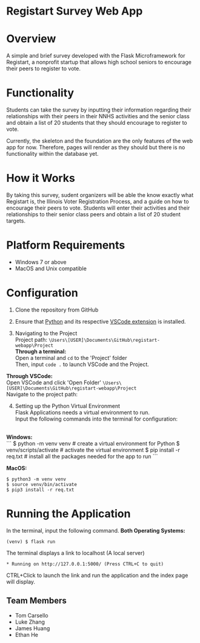 # Registart Survey Web App

# Overview
A simple and brief survey developed with the Flask Microframework for Registart, a nonprofit startup that allows high school seniors to encourage their peers to register to vote.

# Functionality
Students can take the survey by inputting their information regarding their relationships with their peers in their NNHS activities and the senior class and obtain a list of 20 students that they should encourage to register to vote. 

Currently, the skeleton and the foundation are the only features of the web app for now. Therefore, pages will render as they should but there is no functionality within the database yet.

# How it Works
By taking this survey, sudent organizers will be able the know exactly what Registart is, the Illinois Voter Registration Process, and a guide on how to encourage their peers to vote. Students will enter their activities and their relationships to their senior class peers and obtain a list of 20 student targets.

# Platform Requirements
- Windows 7 or above <br/>
- MacOS and Unix compatible <br/>

# Configuration 
1. Clone the repository from GitHub

2. Ensure that [Python](https://www.python.org/) and its respective [VSCode extension](https://code.visualstudio.com/docs/python/python-tutorial) is installed. <br/>

3. Navigating to the Project <br/>
Project path: ``\Users\[USER]\Documents\GitHub\registart-webapp\Project`` <br/>
<strong>Through a terminal:</strong><br/>
Open a terminal and ``cd`` to the 'Project' folder<br/>
Then, input ``code .`` to launch VSCode and the Project.<br/>

<strong>Through VSCode:</strong><br/>
Open VSCode and click 'Open Folder' ``\Users\[USER]\Documents\GitHub\registart-webapp\Project`` <br/>
Navigate to the project path: <br/>

4. Setting up the Python Virtual Environment <br/>
Flask Applications needs a virtual environment to run.  <br/>
Input the following commands into the terminal for configuration: <br/>
<br/>
<strong>Windows:</strong><br/>
```
$ python -m venv venv       # create a virtual environment for Python 
$ venv/scripts/activate     # activate the virtual environment  
$ pip install -r req.txt    # install all the packages needed for the app to run
```

<strong>MacOS:</strong><br/>
```
$ python3 -m venv venv 
$ source venv/bin/activate 
$ pip3 install -r req.txt 
```

# Running the Application
In the terminal, input the following command.
<strong>Both Operating Systems: </strong><br/>
```
(venv) $ flask run
```
The terminal displays a link to localhost (A local server) <br/>
``` 
* Running on http://127.0.0.1:5000/ (Press CTRL+C to quit)
```
CTRL+Click to launch the link and run the application and the index page will display. <br/>

## Team Members
* Tom Carsello
* Luke Zhang
* James Huang
* Ethan He
